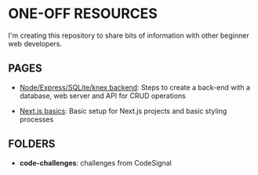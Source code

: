 # ONE-OFF RESOURCES
I'm creating this repository to share bits of information with other beginner web developers.

## PAGES
* [Node/Express/SQLite/knex backend](https://github.com/vishalicious213/one-off-resources/blob/master/backend-flow.md): Steps to create a back-end with a database, web server and API for CRUD operations
- [Next.js basics](https://github.com/vishalicious213/one-off-resources/blob/master/next-js.md): Basic setup for Next.js projects and basic styling processes

## FOLDERS
* __code-challenges__: challenges from CodeSignal